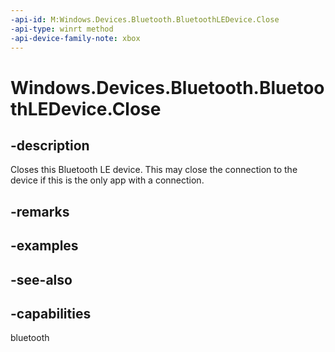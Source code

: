 ```yaml
---
-api-id: M:Windows.Devices.Bluetooth.BluetoothLEDevice.Close
-api-type: winrt method
-api-device-family-note: xbox
---
```


<!-- Method syntax
public void Close()
-->

# Windows.Devices.Bluetooth.BluetoothLEDevice.Close

## -description
Closes this Bluetooth LE device. This may close the connection to the device if this is the only app with a connection.

## -remarks

## -examples

## -see-also

## -capabilities
bluetooth
